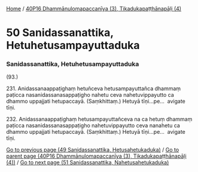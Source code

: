 
[Home](/) / [40P16 Dhammānulomapaccanīya (3), Tikadukapaṭṭhānapāḷi (4)](/tipitaka/40P16.md)

# 50 Sanidassanattika, Hetuhetusampayuttaduka

### Sanidassanattika, Hetuhetusampayuttaduka

(93.)

231\. Anidassanaappaṭighaṃ hetuñceva hetusampayuttañca dhammaṃ paṭicca nasanidassanasappaṭigho nahetu ceva nahetuvippayutto ca dhammo uppajjati hetupaccayā. (Saṃkhittaṃ.) Hetuyā tīṇi…pe…  avigate tīṇi.

232\. Anidassanaappaṭighaṃ hetusampayuttañceva na ca hetuṃ dhammaṃ paṭicca nasanidassanasappaṭigho nahetuvippayutto ceva nanahetu ca dhammo uppajjati hetupaccayā. (Saṃkhittaṃ.) Hetuyā tīṇi…pe…  avigate tīṇi.

[Go to previous page (49 Sanidassanattika, Hetusahetukaduka)](/tipitaka/40P16/49.md) / [Go to parent page (40P16 Dhammānulomapaccanīya (3), Tikadukapaṭṭhānapāḷi (4))](/tipitaka/40P16/0.md) / [Go to next page (51 Sanidassanattika, Nahetusahetukaduka)](/tipitaka/40P16/51.md)


